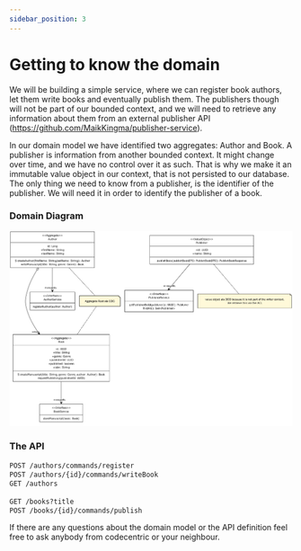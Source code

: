 ```yaml
---
sidebar_position: 3
---
```


# Getting to know the domain
We will be building a simple service, where we can register book authors, let them write books and eventually 
publish them. The publishers though will not be part of our bounded context, and we will need to retrieve any 
information about them from an external publisher API (https://github.com/MaikKingma/publisher-service).

In our domain model we have identified two aggregates: Author and Book.
A publisher is information from another bounded context. It might change over time, and we have no control over it as such. 
That is why we make it an immutable value object in our context, that is not persisted to our database. The only 
thing we need to know from a publisher, is the identifier of the publisher. We will need it in order to identify the 
publisher of a book.

### Domain Diagram
![domain-model.png](domain-model.jpg)

### The API

```
POST /authors/commands/register
POST /authors/{id}/commands/writeBook
GET /authors

GET /books?title
POST /books/{id}/commands/publish
```

If there are any questions about the domain model or the API definition feel free to ask anybody from codecentric or 
your neighbour.





